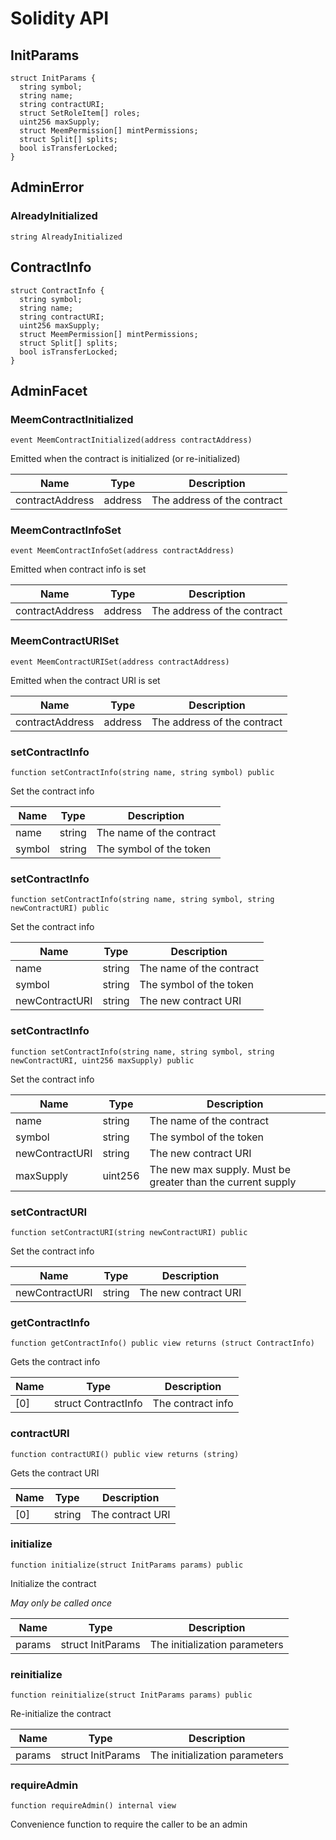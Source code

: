 # Solidity API

## InitParams

```solidity
struct InitParams {
  string symbol;
  string name;
  string contractURI;
  struct SetRoleItem[] roles;
  uint256 maxSupply;
  struct MeemPermission[] mintPermissions;
  struct Split[] splits;
  bool isTransferLocked;
}
```

## AdminError

### AlreadyInitialized

```solidity
string AlreadyInitialized
```

## ContractInfo

```solidity
struct ContractInfo {
  string symbol;
  string name;
  string contractURI;
  uint256 maxSupply;
  struct MeemPermission[] mintPermissions;
  struct Split[] splits;
  bool isTransferLocked;
}
```

## AdminFacet

### MeemContractInitialized

```solidity
event MeemContractInitialized(address contractAddress)
```

Emitted when the contract is initialized (or re-initialized)

| Name | Type | Description |
| ---- | ---- | ----------- |
| contractAddress | address | The address of the contract |

### MeemContractInfoSet

```solidity
event MeemContractInfoSet(address contractAddress)
```

Emitted when contract info is set

| Name | Type | Description |
| ---- | ---- | ----------- |
| contractAddress | address | The address of the contract |

### MeemContractURISet

```solidity
event MeemContractURISet(address contractAddress)
```

Emitted when the contract URI is set

| Name | Type | Description |
| ---- | ---- | ----------- |
| contractAddress | address | The address of the contract |

### setContractInfo

```solidity
function setContractInfo(string name, string symbol) public
```

Set the contract info

| Name | Type | Description |
| ---- | ---- | ----------- |
| name | string | The name of the contract |
| symbol | string | The symbol of the token |

### setContractInfo

```solidity
function setContractInfo(string name, string symbol, string newContractURI) public
```

Set the contract info

| Name | Type | Description |
| ---- | ---- | ----------- |
| name | string | The name of the contract |
| symbol | string | The symbol of the token |
| newContractURI | string | The new contract URI |

### setContractInfo

```solidity
function setContractInfo(string name, string symbol, string newContractURI, uint256 maxSupply) public
```

Set the contract info

| Name | Type | Description |
| ---- | ---- | ----------- |
| name | string | The name of the contract |
| symbol | string | The symbol of the token |
| newContractURI | string | The new contract URI |
| maxSupply | uint256 | The new max supply. Must be greater than the current supply |

### setContractURI

```solidity
function setContractURI(string newContractURI) public
```

Set the contract info

| Name | Type | Description |
| ---- | ---- | ----------- |
| newContractURI | string | The new contract URI |

### getContractInfo

```solidity
function getContractInfo() public view returns (struct ContractInfo)
```

Gets the contract info

| Name | Type | Description |
| ---- | ---- | ----------- |
| [0] | struct ContractInfo | The contract info |

### contractURI

```solidity
function contractURI() public view returns (string)
```

Gets the contract URI

| Name | Type | Description |
| ---- | ---- | ----------- |
| [0] | string | The contract URI |

### initialize

```solidity
function initialize(struct InitParams params) public
```

Initialize the contract

_May only be called once_

| Name | Type | Description |
| ---- | ---- | ----------- |
| params | struct InitParams | The initialization parameters |

### reinitialize

```solidity
function reinitialize(struct InitParams params) public
```

Re-initialize the contract

| Name | Type | Description |
| ---- | ---- | ----------- |
| params | struct InitParams | The initialization parameters |

### requireAdmin

```solidity
function requireAdmin() internal view
```

Convenience function to require the caller to be an admin

